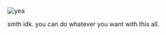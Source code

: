
<img src="https://media.discordapp.net/attachments/783545628964814848/1169632781790359632/3voGBeS8axsmYqJ6.gif?ex=68ff76e9&is=68fe2569&hm=5cf104432501768ae48f0b97e28f4993916d8baaa2659ceaea803d16c9b7d2a3&" alt="yea">

smth idk. you can do whatever you want with this all.
